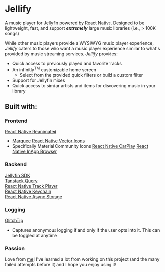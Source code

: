 # Jellify
A music player for Jellyfin powered by React Native. Designed to be lightweight, fast, and support ***extremely*** large music libraries (i.e., > 100K songs)

While other music players provide a WYSIWYG music player experience, *Jellify* caters to those who want a music player experience similar to what's provided by music streaming services. *Jellify* provides:

- Quick access to previously played and favorite tracks
- An infinitly<sup>TM</sup> customizable home screen
    - Select from the provided quick filters or build a custom filter
- Support for Jellyfin mixes
- Quick access to similar artists and items for discovering music in your library

## Built with:
### Frontend
[React Native Reanimated](https://github.com/software-mansion/react-native-reanimated)
- [Marquee](https://github.com/animate-react-native/marquee)
[React Native Vector Icons](https://github.com/oblador/react-native-vector-icons)
- Specifically Material Community Icons
[React Native CarPlay](https://github.com/birkir/react-native-carplay)
[React Native InApp Browser](https://github.com/proyecto26/react-native-inappbrowser)

### Backend
[Jellyfin SDK](https://typescript-sdk.jellyfin.org/)\
[Tanstack Query](https://tanstack.com/query/latest/docs/framework/react/react-native)\
[React Native Track Player](https://github.com/doublesymmetry/react-native-track-player)\
[React Native Keychain](https://github.com/oblador/react-native-keychain)\
[React Native Async Storage](https://github.com/react-native-async-storage/async-storage)

### Logging
[GlitchTip](https://glitchtip.com/) 
- Captures anonymous logging if and only if the user opts into it. This can be toggled at anytime

### Passion
Love from [me](https://github.com/anultravioletaurora)! I've learned a lot from working on this project (and the many failed attempts before it) and I hope you enjoy using it! 